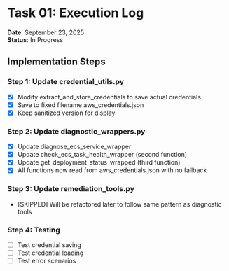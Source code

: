 # Task 01: Execution Log

**Date**: September 23, 2025  
**Status**: In Progress

## Implementation Steps

### Step 1: Update credential_utils.py
- [x] Modify extract_and_store_credentials to save actual credentials
- [x] Save to fixed filename aws_credentials.json
- [x] Keep sanitized version for display

### Step 2: Update diagnostic_wrappers.py
- [x] Update diagnose_ecs_service_wrapper
- [x] Update check_ecs_task_health_wrapper (second function)
- [x] Update get_deployment_status_wrapped (third function)
- [x] All functions now read from aws_credentials.json with no fallback

### Step 3: Update remediation_tools.py
- [SKIPPED] Will be refactored later to follow same pattern as diagnostic tools

### Step 4: Testing
- [ ] Test credential saving
- [ ] Test credential loading
- [ ] Test error scenarios
